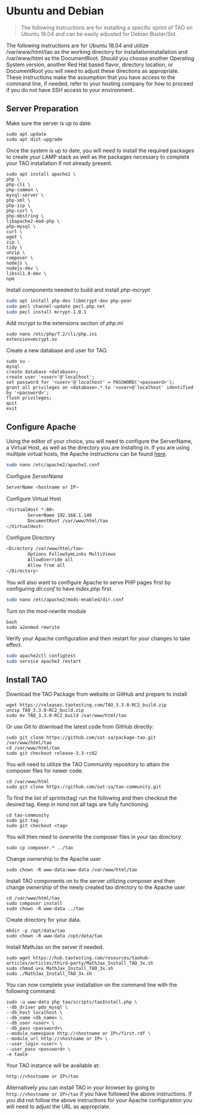 # Ubuntu and Debian

> The following instructions are for installing a specific sprint of TAO on Ubuntu 18.04 and can be easily adjusted for Debian Buster/Sid.

The following instructions are for Ubuntu 18.04 and utilize /var/www/html/tao as the working directory for installationinstallation and /var/www/html as the DocumentRoot. Should you choose another Operating System version, another Red Hat based flavor, directory location, or DocumentRoot you will need to adjust these directions as appropriate. These instructions make the assumption that you have access to the command line, if needed, refer to your hosting company for how to proceed if you do not have SSH access to your environment.

## Server Preparation
Make sure the server is up to date:
```
sudo apt update
sudo apt dist-upgrade
```

Once the system is up to date, you will need to install the required packages to create your LAMP stack as well as the packages necessary to complete your TAO installation if not already present.

```
sudo apt install apache2 \
php \
php-cli \
php-common \
mysql-server \
php-xml \
php-zip \
php-curl \
php-mbstring \
libapache2-mod-php \
php-mysql \
curl \
wget \
zip \
tidy \
unzip \
composer \
nodejs \
nodejs-dev \
libssl1.0-dev \
npm
```

Install components needed to build and install _php-mcrypt_
```bash
sudo apt install php-dev libmcrypt-dev php-pear
sudo pecl channel-update pecl.php.net
sudo pecl install mcrypt-1.0.1
```

Add mcrypt to the extensions section of _php.ini_
```
sudo nano /etc/php/7.2/cli/php.ini
extension=mcrypt.so
```

Create a new database and user for TAO.

```
sudo su -
mysql
create database <database>;
create user '<user>'@'localhost';
set password for '<user>'@'localhost' = PASSWORD('<password>');
grant all privileges on <database>.* to '<user>@'localhost' identified by '<password>';
flush privileges;
quit
exit
```

## Configure Apache
Using the editor of your choice, you will need to configure the ServerName, a Virtual Host, as well as the directory you are installing in. If you are using multiple virtual hosts, the Apache instructions can be found [here](https://httpd.apache.org/docs/2.4/vhosts/examples.html).

```bash
sudo nano /etc/apache2/apache2.conf
```

Configure _ServerName_
```bash
ServerName <hostname or IP>
```
Configure Virtual Host
```bash
<VirtualHost *:80>
        ServerName 192.168.1.146
        DocumentRoot /var/www/html/tao
</VirtualHost>
```

Configure Directory
```bash
<Directory /var/www/html/tao>
        Options FollowSymLinks MultiViews
        AllowOverride all
        Allow from all
</Directory>
```

You will also want to configure Apache to serve PHP pages first by configuring _dir.conf_ to have _index.php_ first.

```bash
sudo nano /etc/apache2/mods-enabled/dir.conf
```

Turn on the _mod-rewrite_ module
```
bash
sudo a2enmod rewrite
```

Verify your Apache configuration and then restart for your changes to take effect.

```bash
sudo apache2ctl configtest
sudo service apache2 restart
```

## Install TAO
Download the TAO Package from website or GitHub and prepare to install

```
wget https://releases.taotesting.com/TAO_3.3.0-RC2_build.zip    
unzip TAO_3.3.0-RC2_build.zip
sudo mv TAO_3.3.0-RC2_build /var/www/html/tao
```

Or use Git to download the latest code from GitHub directly:
```
sudo git clone https://github.com/oat-sa/package-tao.git /var/www/html/tao
cd /var/www/html/tao
sudo git checkout release-3.3-rc02
```

You will need to utilize the TAO Community repository to attain the composer files for newer code. 

```
cd /var/www/html
sudo git clone https://github.com/oat-sa/tao-community.git
```

To find the list of sprints(tag) run the following and then checkout the desired tag. Keep in mind not all tags are fully functioning.

```
cd tao-community
sudo git tag
sudo git checkout <tag>
```

You will then need to overwrite the composer files in your tao directory.

```
sudo cp composer.* ../tao
```

Change ownership to the Apache user

```
sudo chown -R www-data:www-data /var/www/html/tao
```

Install TAO components on to the server utilizing composer and then change ownership of the newly created tao directory to the Apache user

```
cd /var/www/html/tao
sudo composer install
sudo chown -R www-data ../tao
```

Create directory for your data.

```
mkdir -p /opt/data/tao
sudo chown -R www-data /opt/data/tao
```

Install MathJax on the server if needed.

```
sudo wget https://hub.taotesting.com/resources/taohub-articles/articles/third-party/MathJax_Install_TAO_3x.sh
sudo chmod u+x MathJax_Install_TAO_3x.sh
sudo ./MathJax_Install_TAO_3x.sh
```

You can now complete your installation on the command line with the following command:

```
sudo -u www-data php tao/scripts/taoInstall.php \
--db_driver pdo_mysql \
--db_host localhost \
--db_name <db_name> \
--db_user <user> \
--db_pass <password>\
--module_namespace http://<hostname or IP>/first.rdf \
--module_url http://<hostname or IP> \
--user_login <user> \
--user_pass <password> \
-e taoCe
```

Your TAO instance will be available at:
```
http://<hostname or IP>/tao 
```

Alternatively you can install TAO in your browser by going to `http://<hostname or IP>/tao` if you have followed the above instructions. If you did not follow the above instructions for your Apache configuration you will need to adjust the URL as appropriate. 
